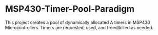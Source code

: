 # MSP430-Timer-Pool-Paradigm
This project creates a pool of dynamically allocated A timers in MSP430 Microcontrollers. Timers are requested, used, and freed/killed as needed.
